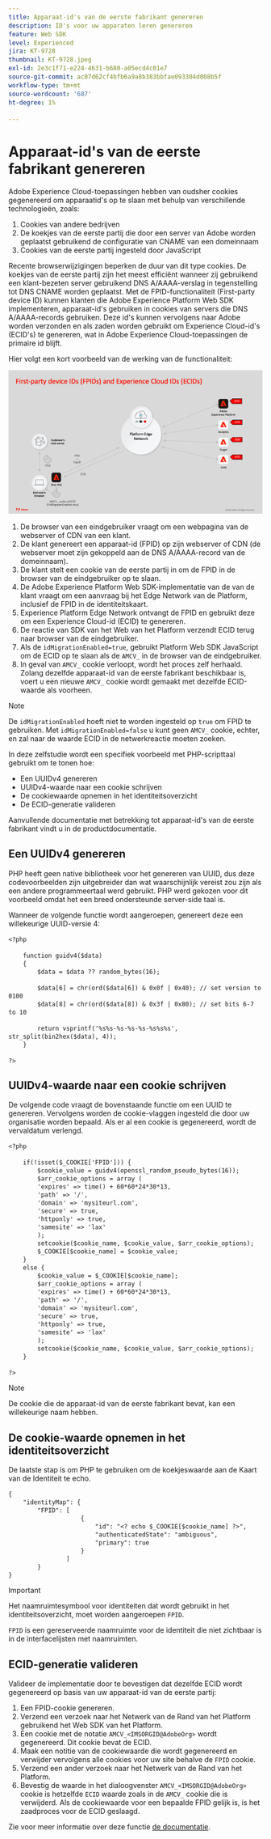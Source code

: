 ```yaml
---
title: Apparaat-id's van de eerste fabrikant genereren
description: ID's voor uw apparaten leren genereren
feature: Web SDK
level: Experienced
jira: KT-9728
thumbnail: KT-9728.jpeg
exl-id: 2e3c1f71-e224-4631-b680-a05ecd4c01e7
source-git-commit: ac07d62cf4bfb6a9a8b383bbfae093304d008b5f
workflow-type: tm+mt
source-wordcount: '687'
ht-degree: 1%

---
```


# Apparaat-id&#39;s van de eerste fabrikant genereren

Adobe Experience Cloud-toepassingen hebben van oudsher cookies gegenereerd om apparaatid&#39;s op te slaan met behulp van verschillende technologieën, zoals:

1. Cookies van andere bedrijven
1. De koekjes van de eerste partij die door een server van Adobe worden geplaatst gebruikend de configuratie van CNAME van een domeinnaam
1. Cookies van de eerste partij ingesteld door JavaScript

Recente browserwijzigingen beperken de duur van dit type cookies. De koekjes van de eerste partij zijn het meest efficiënt wanneer zij gebruikend een klant-bezeten server gebruikend DNS A/AAAA-verslag in tegenstelling tot DNS CNAME worden geplaatst. Met de FPID-functionaliteit (First-party device ID) kunnen klanten die Adobe Experience Platform Web SDK implementeren, apparaat-id&#39;s gebruiken in cookies van servers die DNS A/AAAA-records gebruiken. Deze id&#39;s kunnen vervolgens naar Adobe worden verzonden en als zaden worden gebruikt om Experience Cloud-id&#39;s (ECID&#39;s) te genereren, wat in Adobe Experience Cloud-toepassingen de primaire id blijft.

Hier volgt een kort voorbeeld van de werking van de functionaliteit:

![FPID&#39;s (First-party device ID&#39;s) en Experience Cloud-id&#39;s (ECID&#39;s)](../assets/kt-9728.png)

1. De browser van een eindgebruiker vraagt om een webpagina van de webserver of CDN van een klant.
1. De klant genereert een apparaat-id (FPID) op zijn webserver of CDN (de webserver moet zijn gekoppeld aan de DNS A/AAAA-record van de domeinnaam).
1. De klant stelt een cookie van de eerste partij in om de FPID in de browser van de eindgebruiker op te slaan.
1. De Adobe Experience Platform Web SDK-implementatie van de van de klant vraagt om een aanvraag bij het Edge Network van de Platform, inclusief de FPID in de identiteitskaart.
1. Experience Platform Edge Network ontvangt de FPID en gebruikt deze om een Experience Cloud-id (ECID) te genereren.
1. De reactie van SDK van het Web van het Platform verzendt ECID terug naar browser van de eindgebruiker.
1. Als de `idMigrationEnabled=true`, gebruikt Platform Web SDK JavaScript om de ECID op te slaan als de `AMCV_` in de browser van de eindgebruiker.
1. In geval van `AMCV_` cookie verloopt, wordt het proces zelf herhaald. Zolang dezelfde apparaat-id van de eerste fabrikant beschikbaar is, voert u een nieuwe `AMCV_` cookie wordt gemaakt met dezelfde ECID-waarde als voorheen.

>[!NOTE]
>
>De `idMigrationEnabled` hoeft niet te worden ingesteld op `true` om FPID te gebruiken. Met `idMigrationEnabled=false` u kunt geen `AMCV_` cookie, echter, en zal naar de waarde ECID in de netwerkreactie moeten zoeken.


In deze zelfstudie wordt een specifiek voorbeeld met PHP-scripttaal gebruikt om te tonen hoe:

* Een UUIDv4 genereren
* UUIDv4-waarde naar een cookie schrijven
* De cookiewaarde opnemen in het identiteitsoverzicht
* De ECID-generatie valideren

Aanvullende documentatie met betrekking tot apparaat-id&#39;s van de eerste fabrikant vindt u in de productdocumentatie.

## Een UUIDv4 genereren

PHP heeft geen native bibliotheek voor het genereren van UUID, dus deze codevoorbeelden zijn uitgebreider dan wat waarschijnlijk vereist zou zijn als een andere programmeertaal werd gebruikt. PHP werd gekozen voor dit voorbeeld omdat het een breed ondersteunde server-side taal is.


Wanneer de volgende functie wordt aangeroepen, genereert deze een willekeurige UUID-versie 4:

```
<?php
    
    function guidv4($data)
    {
        $data = $data ?? random_bytes(16);

        $data[6] = chr(ord($data[6]) & 0x0f | 0x40); // set version to 0100
        $data[8] = chr(ord($data[8]) & 0x3f | 0x80); // set bits 6-7 to 10

        return vsprintf('%s%s-%s-%s-%s-%s%s%s', str_split(bin2hex($data), 4));
    }

?>
```

## UUIDv4-waarde naar een cookie schrijven

De volgende code vraagt de bovenstaande functie om een UUID te genereren. Vervolgens worden de cookie-vlaggen ingesteld die door uw organisatie worden bepaald. Als er al een cookie is gegenereerd, wordt de vervaldatum verlengd.

```
<?php

    if(!isset($_COOKIE['FPID'])) {
        $cookie_value = guidv4(openssl_random_pseudo_bytes(16));        
        $arr_cookie_options = array (
        'expires' => time() + 60*60*24*30*13,
        'path' => '/',
        'domain' => 'mysiteurl.com',
        'secure' => true,
        'httponly' => true,
        'samesite' => 'lax'
        );
        setcookie($cookie_name, $cookie_value, $arr_cookie_options);
        $_COOKIE[$cookie_name] = $cookie_value;
    }
    else {
        $cookie_value = $_COOKIE[$cookie_name];
        $arr_cookie_options = array (
        'expires' => time() + 60*60*24*30*13,
        'path' => '/',
        'domain' => 'mysiteurl.com',
        'secure' => true,
        'httponly' => true,
        'samesite' => 'lax'
        );
        setcookie($cookie_name, $cookie_value, $arr_cookie_options);
    }

?>
```

>[!NOTE]
>
>De cookie die de apparaat-id van de eerste fabrikant bevat, kan een willekeurige naam hebben.

## De cookie-waarde opnemen in het identiteitsoverzicht

De laatste stap is om PHP te gebruiken om de koekjeswaarde aan de Kaart van de Identiteit te echo.


```
{
    "identityMap": {
        "FPID": [
                    {
                        "id": "<? echo $_COOKIE[$cookie_name] ?>",
                        "authenticatedState": "ambiguous",
                        "primary": true
                    }
                ]
        }
}
```

>[!IMPORTANT]
>
>Het naamruimtesymbool voor identiteiten dat wordt gebruikt in het identiteitsoverzicht, moet worden aangeroepen `FPID`.
>
> `FPID` is een gereserveerde naamruimte voor de identiteit die niet zichtbaar is in de interfacelijsten met naamruimten.


## ECID-generatie valideren

Valideer de implementatie door te bevestigen dat dezelfde ECID wordt gegenereerd op basis van uw apparaat-id van de eerste partij:

1. Een FPID-cookie genereren.
1. Verzend een verzoek naar het Netwerk van de Rand van het Platform gebruikend het Web SDK van het Platform.
1. Een cookie met de notatie `AMCV_<IMSORGID@AdobeOrg>` wordt gegenereerd. Dit cookie bevat de ECID.
1. Maak een notitie van de cookiewaarde die wordt gegenereerd en verwijder vervolgens alle cookies voor uw site behalve de `FPID` cookie.
1. Verzend een ander verzoek naar het Netwerk van de Rand van het Platform.
1. Bevestig de waarde in het dialoogvenster `AMCV_<IMSORGID@AdobeOrg>` cookie is hetzelfde `ECID` waarde zoals in de `AMCV_` cookie die is verwijderd. Als de cookiewaarde voor een bepaalde FPID gelijk is, is het zaadproces voor de ECID geslaagd.

Zie voor meer informatie over deze functie [de documentatie](https://experienceleague.adobe.com/docs/experience-platform/edge/identity/first-party-device-ids.html).
